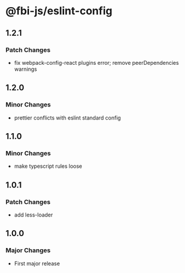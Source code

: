 # @fbi-js/eslint-config

## 1.2.1

### Patch Changes

- fix webpack-config-react plugins error; remove peerDependencies warnings

## 1.2.0

### Minor Changes

- prettier conflicts with eslint standard config

## 1.1.0

### Minor Changes

- make typescript rules loose

## 1.0.1

### Patch Changes

- add less-loader

## 1.0.0

### Major Changes

- First major release
